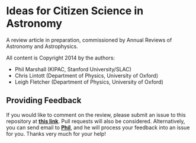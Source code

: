 # Ideas for Citizen Science in Astronomy

A review article in preparation, commissioned by Annual Reviews of Astronomy and Astrophysics.

All content is Copyright 2014 by the authors: 
* Phil Marshall (KIPAC, Stanford University/SLAC)
* Chris Lintott (Department of Physics, University of Oxford)
* Leigh Fletcher (Department of Physics, University of Oxford)


## Providing Feedback

If you would like to comment on the review, please submit an issue to this
repository at **[this
link](https://github.com/drphilmarshall/Ideas-for-Citizen-Science-in-Astronomy/issues)**.
Pull requests will also be considered. Alternatively, you can send email to **[Phil](mailto:pjm@stanford.edu)**, and
he will process your feedback into an issue for you. Thanks very much for your help!
